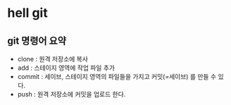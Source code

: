 #  hell  git

## git 명령어 요약

  - clone : 원격 저장소에 복사
  - add : 스테이지 영역에 작업 파일 추가
  - commit : 세이브, 스테이지 영역의 파일들을 가지고 커밋(=세이브) 를 만들 수 있다.
  - push : 원격 저장소에 커밋을 업로드 한다.